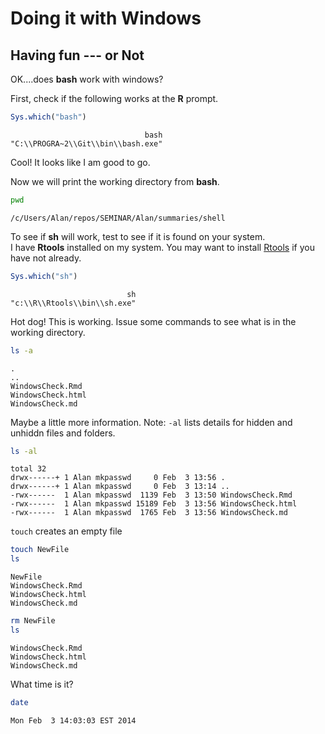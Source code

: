 # Doing it with Windows

## Having fun --- or Not

OK....does **bash** work with windows?

First, check if the following works at the **R** prompt.


```r
Sys.which("bash")
```

```
                              bash 
"C:\\PROGRA~2\\Git\\bin\\bash.exe" 
```


Cool!  It looks like I am good to go.

Now we will print the working directory from **bash**.


```bash
pwd
```

```
/c/Users/Alan/repos/SEMINAR/Alan/summaries/shell
```


To see if **sh** will work, test to see if it is found on your system.  
I have **Rtools** installed on my system.  You may want to install [Rtools](http://cran.r-project.org/bin/windows/Rtools/) if you have not already.


```r
Sys.which("sh")
```

```
                          sh 
"c:\\R\\Rtools\\bin\\sh.exe" 
```


Hot dog!  This is working.  Issue some commands to see what is in the working directory.


```sh
ls -a
```

```
.
..
WindowsCheck.Rmd
WindowsCheck.html
WindowsCheck.md
```


Maybe a little more information. Note: `-al` lists details for hidden and 
unhiddn files and folders.


```sh
ls -al
```

```
total 32
drwx------+ 1 Alan mkpasswd     0 Feb  3 13:56 .
drwx------+ 1 Alan mkpasswd     0 Feb  3 13:14 ..
-rwx------  1 Alan mkpasswd  1139 Feb  3 13:50 WindowsCheck.Rmd
-rwx------  1 Alan mkpasswd 15189 Feb  3 13:56 WindowsCheck.html
-rwx------  1 Alan mkpasswd  1765 Feb  3 13:56 WindowsCheck.md
```

`touch` creates an empty file


```sh
touch NewFile
ls
```

```
NewFile
WindowsCheck.Rmd
WindowsCheck.html
WindowsCheck.md
```


```sh
rm NewFile
ls
```

```
WindowsCheck.Rmd
WindowsCheck.html
WindowsCheck.md
```


What time is it?


```bash
date
```

```
Mon Feb  3 14:03:03 EST 2014
```

